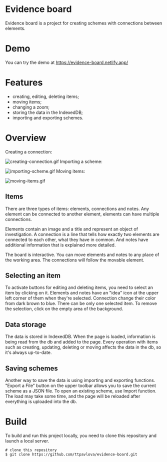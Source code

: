 # Evidence board

Evidence board is a project for creating schemes with connections between elements.

# Demo

You can try the demo at https://evidence-board.netlify.app/

# Features

- creating, editing, deleting items;
- moving items;
- changing a zoom;
- storing the data in the IndexedDB;
- importing and exporting schemes.

# Overview

Creating a connection:

![creating-connection.gif](https://github.com/ttpavlova/evidence-board/blob/main/gifs/creating-connection.gif)
Importing a scheme:

![importing-scheme.gif](https://github.com/ttpavlova/evidence-board/blob/main/gifs/importing-scheme.gif)
Moving items:

![moving-items.gif](https://github.com/ttpavlova/evidence-board/blob/main/gifs/moving-items.gif)

## Items

There are three types of items: elements, connections and notes. Any element can be connected to another element, elements can have multiple connections.

Elements contain an image and a title and represent an object of investigation. A connection is a line that tells how exactly two elements are connected to each other, what they have in common. And notes have additional information that is explained more detailed.

The board is interactive. You can move elements and notes to any place of the working area. The connections will follow the movable element.

## Selecting an item

To activate buttons for editing and deleting items, you need to select an item by clicking on it. Elements and notes have an "idea" icon at the upper left corner of them when they're selected. Connection change their color from dark brown to blue. There can be only one selected item. To remove the selection, click on the empty area of the background.

## Data storage

The data is stored in IndexedDB. When the page is loaded, information is being read from the db and added to the page. Every operation with items such as creating, updating, deleting or moving affects the data in the db, so it's always up-to-date.

## Saving schemes

Another way to save the data is using importing and exporting functions. "Export a File" button on the upper toolbar allows you to save the current scheme as a JSON file. To open an existing scheme, use Import function. The load may take some time, and the page will be reloaded after everything is uploaded into the db.

# Build

To build and run this project locally, you need to clone this repository and launch a local server.

```
# clone this repository
$ git clone https://github.com/ttpavlova/evidence-board.git
```
